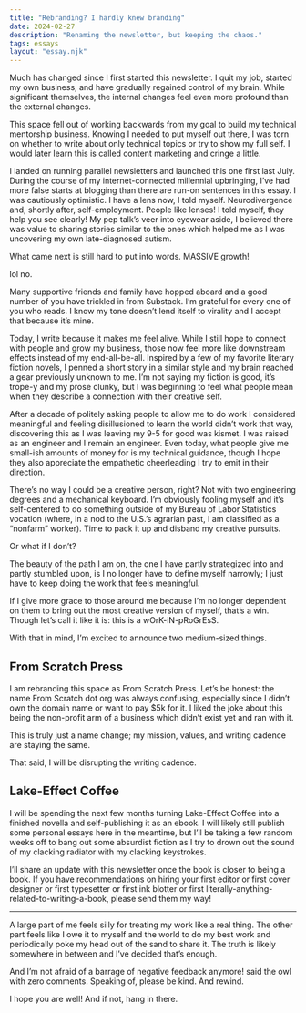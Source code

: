```yaml
---
title: "Rebranding? I hardly knew branding"
date: 2024-02-27
description: "Renaming the newsletter, but keeping the chaos."
tags: essays
layout: "essay.njk"
---
```


Much has changed since I first started this newsletter. I quit my job, started my own business, and have gradually regained control of my brain. While significant themselves, the internal changes feel even more profound than the external changes.

This space fell out of working backwards from my goal to build my technical mentorship business. Knowing I needed to put myself out there, I was torn on whether to write about only technical topics or try to show my full self. I would later learn this is called content marketing and cringe a little.

I landed on running parallel newsletters and launched this one first last July. During the course of my internet-connected millennial upbringing, I’ve had more false starts at blogging than there are run-on sentences in this essay. I was cautiously optimistic. I have a lens now, I told myself. Neurodivergence and, shortly after, self-employment. People like lenses! I told myself, they help you see clearly! My pep talk’s veer into eyewear aside, I believed there was value to sharing stories similar to the ones which helped me as I was uncovering my own late-diagnosed autism.

What came next is still hard to put into words. MASSIVE growth!

lol no.

Many supportive friends and family have hopped aboard and a good number of you have trickled in from Substack. I’m grateful for every one of you who reads. I know my tone doesn’t lend itself to virality and I accept that because it’s mine.

Today, I write because it makes me feel alive. While I still hope to connect with people and grow my business, those now feel more like downstream effects instead of my end-all-be-all. Inspired by a few of my favorite literary fiction novels, I penned a short story in a similar style and my brain reached a gear previously unknown to me. I’m not saying my fiction is good, it’s trope-y and my prose clunky, but I was beginning to feel what people mean when they describe a connection with their creative self.

After a decade of politely asking people to allow me to do work I considered meaningful and feeling disillusioned to learn the world didn’t work that way, discovering this as I was leaving my 9-5 for good was kismet. I was raised as an engineer and I remain an engineer. Even today, what people give me small-ish amounts of money for is my technical guidance, though I hope they also appreciate the empathetic cheerleading I try to emit in their direction.

There’s no way I could be a creative person, right? Not with two engineering degrees and a mechanical keyboard. I’m obviously fooling myself and it’s self-centered to do something outside of my Bureau of Labor Statistics vocation (where, in a nod to the U.S.’s agrarian past, I am classified as a “nonfarm” worker). Time to pack it up and disband my creative pursuits.

Or what if I don’t?

The beauty of the path I am on, the one I have partly strategized into and partly stumbled upon, is I no longer have to define myself narrowly; I just have to keep doing the work that feels meaningful.

If I give more grace to those around me because I’m no longer dependent on them to bring out the most creative version of myself, that’s a win. Though let’s call it like it is: this is a wOrK-iN-pRoGrEsS.

With that in mind, I’m excited to announce two medium-sized things.

## From Scratch Press

I am rebranding this space as From Scratch Press. Let’s be honest: the name From Scratch dot org was always confusing, especially since I didn’t own the domain name or want to pay $5k for it. I liked the joke about this being the non-profit arm of a business which didn’t exist yet and ran with it.

This is truly just a name change; my mission, values, and writing cadence are staying the same.

That said, I will be disrupting the writing cadence.

## Lake-Effect Coffee

I will be spending the next few months turning Lake-Effect Coffee into a finished novella and self-publishing it as an ebook. I will likely still publish some personal essays here in the meantime, but I’ll be taking a few random weeks off to bang out some absurdist fiction as I try to drown out the sound of my clacking radiator with my clacking keystrokes.

I’ll share an update with this newsletter once the book is closer to being a book. If you have recommendations on hiring your first editor or first cover designer or first typesetter or first ink blotter or first literally-anything-related-to-writing-a-book, please send them my way!

***

A large part of me feels silly for treating my work like a real thing. The other part feels like I owe it to myself and the world to do my best work and periodically poke my head out of the sand to share it. The truth is likely somewhere in between and I’ve decided that’s enough.

And I’m not afraid of a barrage of negative feedback anymore! said the owl with zero comments. Speaking of, please be kind. And rewind.

I hope you are well! And if not, hang in there.
